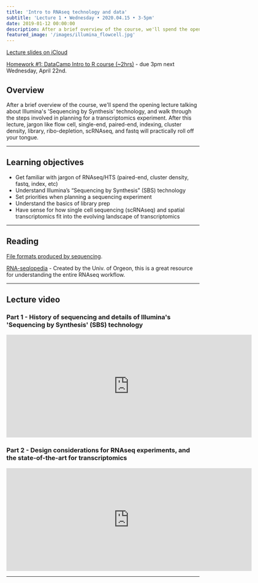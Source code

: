 ```yaml
---
title: 'Intro to RNAseq technology and data'
subtitle: 'Lecture 1 • Wednesday • 2020.04.15 • 3-5pm'
date: 2019-01-12 00:00:00
description: After a brief overview of the course, we'll spend the opening lecture talking about Illumina's 'Sequencing by Synthesis' technology, and walk through the steps involved in planning for a transcriptomics experiment. 
featured_image: '/images/illumina_flowcell.jpg'
---
```


[Lecture slides on iCloud](https://www.icloud.com/keynote/0n2tSKAVc2chal9Wt8cj-uDiQ#Lecture01%5FRNAseqIntro)

[Homework #1: DataCamp Intro to R course (~2hrs)](https://www.datacamp.com/courses/free-introduction-to-r) - due 3pm next Wednesday, April 22nd.

## Overview

After a brief overview of the course, we'll spend the opening lecture talking about Illumina's 'Sequencing by Synthesis' technology, and walk through the steps involved in planning for a transcriptomics experiment.  After this lecture, jargon like flow cell, single-end, paired-end, indexing, cluster density, library, ribo-depletion, scRNAseq, and fastq will practically roll off your tongue.

---

## Learning objectives

* Get familiar with jargon of RNAseq/HTS (paired-end, cluster density, fastq, index, etc)
* Understand Illumina’s “Sequencing by Synthesis” (SBS) technology
* Set priorities when planning a sequencing experiment
* Understand the basics of library prep
* Have sense for how single cell sequencing (scRNAseq) and spatial transcriptomics fit into the evolving landscape of transcriptomics

---

## Reading

[File formats produced by sequencing](http://binf.snipcademy.com/lessons/sequence-file-formats).

[RNA-seqlopedia](http://rnaseq.uoregon.edu/) - Created by the Univ. of Orgeon, this is a great resource for understanding the entire RNAseq workflow.

---

## Lecture video

### Part 1 - History of sequencing and details of Illumina's 'Sequencing by Synthesis' (SBS) technology

<iframe src="https://player.vimeo.com/video/408044306" width="640" height="268" frameborder="0" allow="autoplay; fullscreen" allowfullscreen></iframe>

### Part 2 - Design considerations for RNAseq experiments, and the state-of-the-art for transcriptomics

<iframe src="https://player.vimeo.com/video/408069325" width="640" height="268" frameborder="0" allow="autoplay; fullscreen" allowfullscreen></iframe>

---